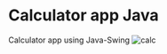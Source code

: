 # Calculator app Java
 Calculator app using Java-Swing
![calc](https://user-images.githubusercontent.com/101658398/214011045-038a9d70-49ea-4599-8cc4-3e92ecb64f36.png)
